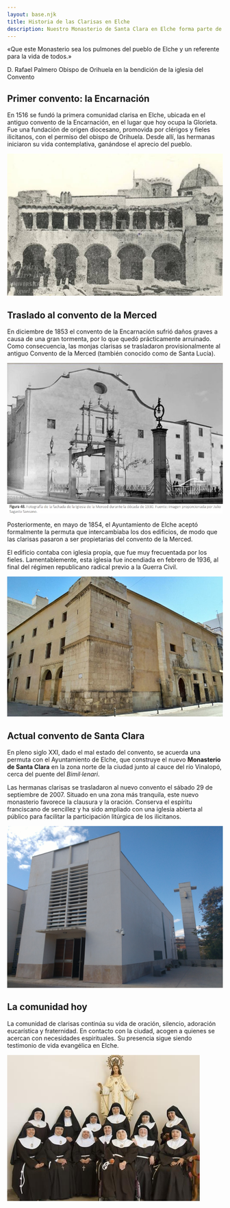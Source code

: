 ```yaml
---
layout: base.njk
title: Historia de las Clarisas en Elche
description: Nuestro Monasterio de Santa Clara en Elche forma parte de la vida de la ciudad desde hace más de 500 años. Historia, fe y tradición en el corazón de Elche.
---
```



<p class="frase-impacto">«Que este Monasterio sea los pulmones del pueblo de Elche y un referente para la vida de todos.»</p>
D. Rafael Palmero Obispo de Orihuela en la bendición de la iglesia del Convento

<h2>Primer convento: la Encarnación</h2>

<p>
  En 1516 se fundó la primera comunidad clarisa en Elche, ubicada en el antiguo convento de la Encarnación, en el lugar que hoy ocupa la Glorieta. Fue una fundación de origen diocesano, promovida por clérigos y fieles ilicitanos, con el permiso del obispo de Orihuela. Desde allí, las hermanas iniciaron su vida contemplativa, ganándose el aprecio del pueblo.
</p>

<img src="/imagenes/convento-encarnacion.jpg" alt="Antiguo convento de la Encarnación" />

<h2>Traslado al convento de la Merced</h2>

<p>
  En diciembre de 1853 el convento de la Encarnación sufrió daños graves a causa de una gran tormenta, por lo que quedó prácticamente arruinado. Como consecuencia, las monjas clarisas se trasladaron provisionalmente al antiguo Convento de la Merced (también conocido como de Santa Lucía).
</p>

<img src="/imagenes/convento-merced-1.jpg" alt="Fachada del convento de la Merced" />

<p>
  Posteriormente, en mayo de 1854, el Ayuntamiento de Elche aceptó formalmente la permuta que intercambiaba los dos edificios, de modo que las clarisas pasaron a ser propietarias del convento de la Merced.
</p>

<p>
  El edificio contaba con iglesia propia, que fue muy frecuentada por los fieles. Lamentablemente, esta iglesia fue incendiada en febrero de 1936, al final del régimen republicano radical previo a la Guerra Civil.
</p>

<img src="/imagenes/convento-merced-2.jpg" alt="Interior del convento de la Merced" />

<p></p>

<h2>Actual convento de Santa Clara</h2>

<p>
  En pleno siglo XXI, dado el mal estado del convento, se acuerda una permuta con el Ayuntamiento de Elche, que construye el nuevo <strong>Monasterio de Santa Clara</strong> en la zona norte de la ciudad junto al cauce del río Vinalopó, cerca del puente del <em>Bimil·lenari</em>.
</p>

<p>
  Las hermanas clarisas se trasladaron al nuevo convento el sábado 29 de septiembre de 2007. Situado en una zona más tranquila, este nuevo monasterio favorece la clausura y la oración. Conserva el espíritu franciscano de sencillez y ha sido ampliado con una iglesia abierta al público para facilitar la participación litúrgica de los ilicitanos.
</p>

<img src="/imagenes/convento-santa-clara.jpg" alt="Convento actual de Santa Clara" />

<h2>La comunidad hoy</h2>

<p>
  La comunidad de clarisas continúa su vida de oración, silencio, adoración eucarística y fraternidad. En contacto con la ciudad, acogen a quienes se acercan con necesidades espirituales. Su presencia sigue siendo testimonio de vida evangélica en Elche.
</p>

<img src="/imagenes/comunidad-actual.jpg" alt="Comunidad actual de Clarisas en Elche" />
